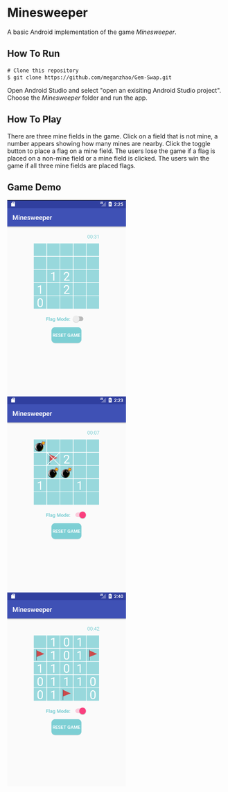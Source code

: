 # Minesweeper
A basic Android implementation of the game *Minesweeper*.

## How To Run
```
# Clone this repository
$ git clone https://github.com/meganzhao/Gem-Swap.git
```
Open Android Studio and select "open an exisiting Android Studio project". 
Choose the *Minesweeper* folder and run the app. 

## How To Play
There are three mine fields in the game. Click on a field that is not mine, a number appears showing how many mines are nearby. 
Click the toggle button to place a flag on a mine field. The users lose the game if a flag is placed on a non-mine field or a mine field is clicked. The users 
win the game if all three mine fields are placed flags. 

## Game Demo

![Alt text](img-demo/img1.png?raw=true "Title")
![Alt text](img-demo/img2.png?raw=true "Title")
![Alt text](img-demo/img3.png?raw=true "Title")

